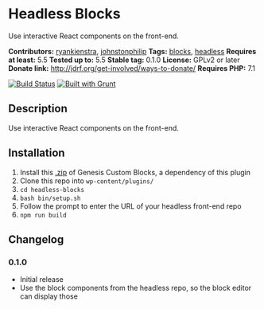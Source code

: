 # Headless Blocks

Use interactive React components on the front-end.

**Contributors:** [ryankienstra](https://profiles.wordpress.org/ryankienstra), [johnstonphilip](https://profiles.wordpress.org/johnstonphilip/)
**Tags:** [blocks](https://wordpress.org/plugins/tags/blocks), [headless](https://wordpress.org/plugins/tags/headless)
**Requires at least:** 5.5
**Tested up to:** 5.5
**Stable tag:** 0.1.0
**License:** GPLv2 or later
**Donate link:** http://jdrf.org/get-involved/ways-to-donate/
**Requires PHP:** 7.1

[![Build Status](https://travis-ci.org/kienstra/headless-blocks.svg?branch=master)](https://travis-ci.org/kienstra/headless-blocks) [![Built with Grunt](https://gruntjs.com/cdn/builtwith.svg)](http://gruntjs.com)

## Description ##

Use interactive React components on the front-end.

## Installation ##

1. Install this [.zip](https://github.com/studiopress/genesis-custom-blocks/files/6026023/genesis-custom-blocks.1.1.0.zip) of Genesis Custom Blocks, a dependency of this plugin
1. Clone this repo into `wp-content/plugins/`
1. `cd headless-blocks`
1. `bash bin/setup.sh`
1. Follow the prompt to enter the URL of your headless front-end repo
1. `npm run build`

## Changelog ##

### 0.1.0 ###
- Initial release
- Use the block components from the headless repo, so the block editor can display those

